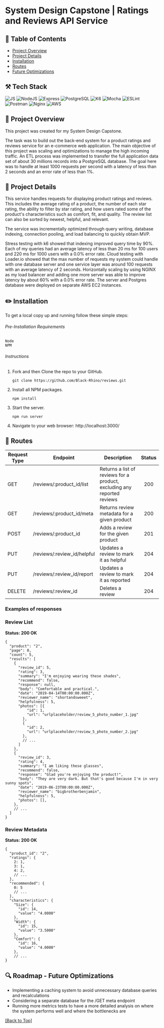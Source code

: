 # System Design Capstone | Ratings and Reviews API Service

## :pushpin: Table of Contents
* [Project Overview](#telescope-project-overview)
* [Project Details](#jigsaw-project-details)
* [Installation](#pencil2-installation)
* [Routes](#rocket-routes)
* [Future Optimizations](#mag-roadmap---future-optimizations)  

## :hammer_and_pick: Tech Stack
![JS](https://img.shields.io/badge/JavaScript-323330?style=for-the-badge&logo=javascript&logoColor=F7DF1E)
![NodeJS](https://img.shields.io/badge/Node.js%20-%2343853D.svg?&style=for-the-badge&logo=node.js&logoColor=white)
![Express](https://img.shields.io/badge/Express.js-000000?style=for-the-badge&logo=express&logoColor=white)
![PostgreSQL](https://img.shields.io/badge/PostgreSQL-%23316192.svg?&style=for-the-badge&logo=postgresql&logoColor=white)
![K6](https://img.shields.io/badge/K6%20-CA4245.svg?&style=for-the-badge&logo=k6&logoColor=white)
![Mocha](https://img.shields.io/badge/-mocha%20-%238D6748?style=for-the-badge&logo=mocha&logoColor=white)
![ESLint](https://img.shields.io/badge/eslint-3A33D1?style=for-the-badge&logo=eslint&logoColor=white)
![Postman](https://img.shields.io/badge/Postman-FF6C37?style=for-the-badge&logo=postman&logoColor=white)
![Nginx](https://img.shields.io/badge/nginx-%23009639.svg?style=for-the-badge&logo=nginx&logoColor=white)
![AWS](https://img.shields.io/badge/Amazon_AWS-FF9900?style=for-the-badge&logo=amazonaws&logoColor=white)


## :telescope: Project Overview
This project was created for my System Design Capstone.

The task was to build out the back-end system for a product ratings and reviews service for an e-commerce web application. 
The main objective of this project was scaling and optimizations to manage the high incoming traffic. An ETL process was implemented to transfer the full application data set of about 30 millions records into a PostgreSQL database. The goal here was to handle at least 1000 requests per second with a latency of less than 2 seconds and an error rate of less than 1%.


## :jigsaw: Project Details
This service handles requests for displaying product ratings and reviews. This includes the average rating of a product, the number of each star rating, the ability to filter by star rating, and how users rated some of the product's characteristics such as comfort, fit, and quality. The review list can also be sorted by newest, helpful, and relevant. 

The service was incrementally optimized through query writing, database indexing, connection pooling, and load balancing to quickly obtain MVP. 

Stress testing with k6 showed that indexing improved query time by 90%. Each of my queries had an average latency of less than 20 ms for 100 users and 220 ms for 1000 users with a 0.0% error rate. Cloud testing with Loader.io showed that the max number of requests my system could handle with one database server and one service layer was around 100 requests with an average latency of 2 seconds. Horizontally scaling by using NGINX as my load balancer and adding one more server was able to improve latency by about 60% with a 0.0% error rate. The server and Postgres database were deployed on separate AWS EC2 instances.

## :pencil2: Installation
To get a local copy up and running follow these simple steps:
###### Pre-Installation Requirements
    Node
    NPM

###### Instructions
1. Fork and then Clone the repo to your GitHub.
   ```
   git clone https://github.com/Black-Rhino/reviews.git
   ```
2. Install all NPM packages.
   ```
   npm install
    ```
3. Start the server.
   ```
   npm run server
    ```
4. Navigate to your web browser: http://localhost:3000/

## :rocket: Routes

| Request Type | Endpoint                    | Description                                                                | Status |
|--------------|-----------------------------|----------------------------------------------------------------------------|:--------:|
| GET          | /reviews/:product_id/list   | Returns a list of reviews for a product, excluding any reported reviews    | 200    |
| GET          | /reviews/:product_id/meta   | Returns review metadata for a given product                                | 200    |
| POST         | /reviews/:product_id        | Adds a review for the given product                                        | 201    |
| PUT          | /reviews/:review_id/helpful | Updates a review to mark it as helpful                                     | 204    |
| PUT          | /reviews/:review_id/report  | Updates a review to mark it as reported                                    | 204    |
| DELETE       | /reviews/:review_id         | Deletes a review                                                           | 204    |

### Examples of responses
### Review List
**Status: 200 OK**
```
{
  "product": "2",
  "page": 0,
  "count": 5,
  "results": [
    {
      "review_id": 5,
      "rating": 3,
      "summary": "I'm enjoying wearing these shades",
      "recommend": false,
      "response": null,
      "body": "Comfortable and practical.",
      "date": "2019-04-14T00:00:00.000Z",
      "reviewer_name": "shortandsweeet",
      "helpfulness": 5,
      "photos": [{
          "id": 1,
          "url": "urlplaceholder/review_5_photo_number_1.jpg"
        },
        {
          "id": 2,
          "url": "urlplaceholder/review_5_photo_number_2.jpg"
        },
        // ...
      ]
    },
    {
      "review_id": 3,
      "rating": 4,
      "summary": "I am liking these glasses",
      "recommend": false,
      "response": "Glad you're enjoying the product!",
      "body": "They are very dark. But that's good because I'm in very sunny spots",
      "date": "2019-06-23T00:00:00.000Z",
      "reviewer_name": "bigbrotherbenjamin",
      "helpfulness": 5,
      "photos": [],
    },
    // ...
  ]
}

```

### Review Metadata
**Status: 200 OK**
```
{
  "product_id": "2",
  "ratings": {
    2: 1,
    3: 1,
    4: 2,
    // ...
  },
  "recommended": {
    0: 5
    // ...
  },
  "characteristics": {
    "Size": {
      "id": 14,
      "value": "4.0000"
    },
    "Width": {
      "id": 15,
      "value": "3.5000"
    },
    "Comfort": {
      "id": 16,
      "value": "4.0000"
    },
    // ...
}
```

## :mag: Roadmap - Future Optimizations
* Implementing a caching system to avoid unnecessary database queries and recalculations
* Considering a separate database for the /GET meta endpoint
* Running more metrics tests to have a more detailed analysis on where the system performs well and where the bottlenecks are


[[Back to Top]](#pushpin-table-of-contents)
